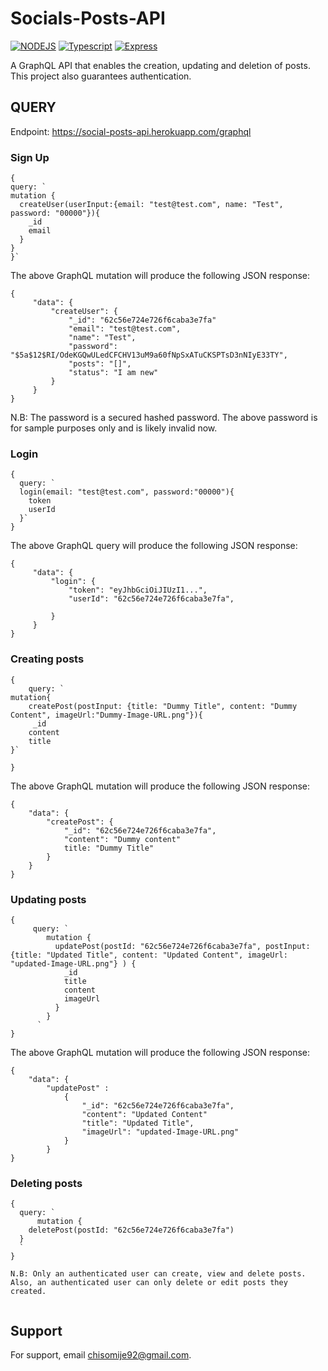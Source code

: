 
# Socials-Posts-API

[![NODEJS](https://img.shields.io/badge/Node-%20JS-blue)](https://nodejs.org/en/) [![Typescript](https://img.shields.io/badge/Typescript-%20JS-red)](https://www.typescriptlang.org/) [![Express](https://img.shields.io/badge/express-framework-orange)](https://expressjs.com/)



A GraphQL API that enables the creation, updating and deletion of posts. This project also guarantees authentication.


## QUERY

Endpoint: https://social-posts-api.herokuapp.com/graphql

### Sign Up

```
{
query: `
mutation {
  createUser(userInput:{email: "test@test.com", name: "Test", password: "00000"}){
    _id
    email
  }
}
}`
```

The above GraphQL mutation will produce the following JSON response:

```
{
     "data": {
         "createUser": {
             "_id": "62c56e724e726f6caba3e7fa"
             "email": "test@test.com",
             "name": "Test",
             "password": "$5a$12$RI/OdeKGQwULedCFCHV13uM9a60fNpSxATuCKSPTsD3nNIyE33TY",
             "posts": "[]",
             "status": "I am new"
         }
     }
}
```
N.B: The password is a secured hashed password. The above password is for sample purposes only and is likely invalid now.


### Login

```
{
  query: `
  login(email: "test@test.com", password:"00000"){
    token
    userId
  }`
}
```

The above GraphQL query will produce the following JSON response:

```
{
     "data": {
         "login": {
             "token": "eyJhbGciOiJIUzI1...",
             "userId": "62c56e724e726f6caba3e7fa",

         }
     }
}
```

### Creating posts

```
{
    query: `
mutation{
    createPost(postInput: {title: "Dummy Title", content: "Dummy Content", imageUrl:"Dummy-Image-URL.png"}){
     _id
    content
    title
}`
    
}
```
The above GraphQL mutation will produce the following JSON response:

```
{
    "data": {
        "createPost": {
            "_id": "62c56e724e726f6caba3e7fa",
            "content": "Dummy content"
            title: "Dummy Title"
        }
    }
}
```

### Updating posts

```
{
     query: `
        mutation {
          updatePost(postId: "62c56e724e726f6caba3e7fa", postInput: {title: "Updated Title", content: "Updated Content", imageUrl: "updated-Image-URL.png"} ) {
            _id
            title
            content
            imageUrl
          }
        }
      `
}
```

The above GraphQL mutation will produce the following JSON response:
```
{
    "data": {
        "updatePost" :
            {    
                "_id": "62c56e724e726f6caba3e7fa",
                "content": "Updated Content"
                "title": "Updated Title",
                "imageUrl": "updated-Image-URL.png"
            } 
        }
}
```

### Deleting posts

```
{
  query: `
      mutation {
    deletePost(postId: "62c56e724e726f6caba3e7fa")
  }
  `  
}

N.B: Only an authenticated user can create, view and delete posts. Also, an authenticated user can only delete or edit posts they created.
      
```
## Support

For support, email chisomije92@gmail.com.

